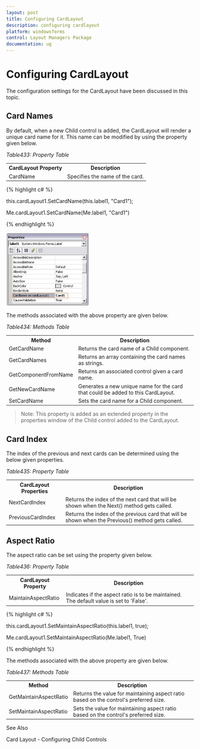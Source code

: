 ```yaml
---
layout: post
title: Configuring CardLayout
description: configuring cardlayout
platform: windowsforms
control: Layout Managers Package
documentation: ug
---
```

# Configuring CardLayout	

The configuration settings for the CardLayout have been discussed in this topic.

## Card Names

By default, when a new Child control is added, the CardLayout will render a unique card name for it. This name can be modified by using the property given below.

_Table433: Property Table_

<table>
<tr>
<th>
CardLayout Property</th><th>
Description</th></tr>
<tr>
<td>
CardName</td><td>
Specifies the name of the card.</td></tr>
</table>




{% highlight c# %}

this.cardLayout1.SetCardName(this.label1, "Card1");







Me.cardLayout1.SetCardName(Me.label1, "Card1")

{% endhighlight  %}

![](Overview_images/Overview_img24.jpeg) 



The methods associated with the above property are given below.

_Table434: Methods Table_

<table>
<tr>
<th>
Method</th><th>
Description</th></tr>
<tr>
<td>
GetCardName</td><td>
Returns the card name of a Child component.</td></tr>
<tr>
<td>
GetCardNames</td><td>
Returns an array containing the card names as strings.</td></tr>
<tr>
<td>
GetComponentFromName</td><td>
Returns an associated control given a card name. </td></tr>
<tr>
<td>
GetNewCardName</td><td>
Generates a new unique name for the card that could be added to this CardLayout. </td></tr>
<tr>
<td>
SetCardName</td><td>
Sets the card name for a Child component.</td></tr>
</table>

> Note: This property is added as an extended property in the properties window of the Child control added to the CardLayout.

## Card Index

The index of the previous and next cards can be determined using the below given properties.

_Table435: Property Table_

<table>
<tr>
<th>
CardLayout Properties</th><th>
Description</th></tr>
<tr>
<td>
NextCardIndex</td><td>
Returns the index of the next card that will be shown when the Next() method gets called.</td></tr>
<tr>
<td>
PreviousCardIndex</td><td>
Returns the index of the previous card that will be shown when the Previous() method gets called.</td></tr>
</table>

## Aspect Ratio

The aspect ratio can be set using the property given below.

_Table436: Property Table_

<table>
<tr>
<th>
CardLayout Property</th><th>
Description</th></tr>
<tr>
<td>
MaintainAspectRatio</td><td>
Indicates if the aspect ratio is to be maintained. The default value is set to 'False'.</td></tr>
</table>



{% highlight c# %}


this.cardLayout1.SetMaintainAspectRatio(this.label1, true);







Me.cardLayout1.SetMaintainAspectRatio(Me.label1, True)

{% endhighlight  %}

The methods associated with the above property are given below.

_Table437: Methods Table_

<table>
<tr>
<th>
Method</th><th>
Description</th></tr>
<tr>
<td>
GetMaintainAspectRatio</td><td>
Returns the value for maintaining aspect ratio based on the control's preferred size.</td></tr>
<tr>
<td>
SetMaintainAspectRatio</td><td>
Sets the value for maintaining aspect ratio based on the control's preferred size.</td></tr>
</table>

See Also

Card Layout - Configuring Child Controls